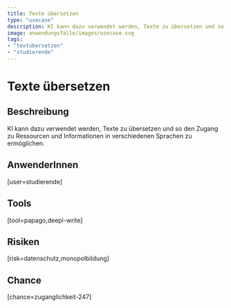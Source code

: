 ```yaml
---
title: Texte übersetzen
type: "usecase"
description: KI kann dazu verwendet werden, Texte zu übersetzen und so den Zugang zu Ressourcen und Informationen in verschiedenen Sprachen zu ermöglichen.
image: anwendungsfälle/images/usecase.svg
tags:
- "textübersetzen"
- "studierende"
---
```


# Texte übersetzen

## Beschreibung

KI kann dazu verwendet werden, Texte zu übersetzen und so den Zugang zu Ressourcen und Informationen in verschiedenen Sprachen zu ermöglichen.

## AnwenderInnen

[user=studierende]


## Tools

[tool=papago,deepl-write]


## Risiken

[risk=datenschutz,monopolbildung]


## Chance

[chance=zuganglichkeit-247]

